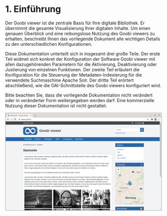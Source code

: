 # 1. Einführung

Der Goobi viewer ist die zentrale Basis für Ihre digitale Bibliothek. Er übernimmt die gesamte Visualisierung Ihrer digitalen Inhalte. Um einen genauen Überblick und eine reibungslose Nutzung des Goobi viewers zu erhalten, beschreibt Ihnen das vorliegende Dokument alle wichtigen Details zu den unterschiedlichen Konfigurationen. 

Diese Dokumentation unterteilt sich in insgesamt drei große Teile. Der erste Teil widmet sich konkret der Konfiguration der Software Goobi viewer mit allen dazugehörenden Parametern für die Aktivierung, Deaktivierung oder Justierung von einzelnen Funktionen. Der zweite Teil erläutert die Konfiguration für die Steuerung der Metadaten-Indexierung für die verwendete Suchmaschine Apache Solr. Der dritte Teil erörtert abschließend, wie die OAI-Schnittstelle des Goobi viewers konfiguriert wird.

Bitte beachten Sie, dass die vorliegende Dokumentation nicht verändert oder in veränderter Form weitergegeben werden darf. Eine kommerzielle Nutzung dieser Dokumentation ist nicht gestattet.

![](.gitbook/assets/de_startseite.png)



